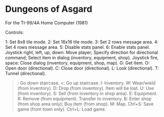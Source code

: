 # Dungeons of Asgard

For the TI-99/4A Home Computer (1981)

Controls:

1: Set 8x8 tile mode.
2: Set 16x16 tile mode.
3: Set 2 rows message area.
4: Set 4 rows message area.
5: Disable stats panel.
6: Enable stats panel.
Joystick right, left, up, down: Move player; Specify direction for directional command; Select item in dialog (inventory, equipment, shop).
Joystick fire, space: Close dialog (inventory, equipment, shop, map).
G: Get item.
O: Open door (directional).
C: Close door (directional).
L: Look (directional).
T: Tunnel (directional).
>: Go down staircase.
<: Go up staircase.
I: Inventory.
W: Wear/wield (from inventory).
D: Drop (from inventory). Item will be lost.
U: Use (from inventory).
S: Sell (from inventory in shop area).
E: Equipment.
R: Remove (from equipment). Transfer to inventory.
B: Enter shop (from shop area only); Buy item (from shop).
M: Map.
Ctrl+S: Save game (from town only).
Ctrl+L: Load game.
